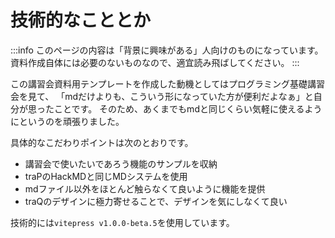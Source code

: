 # 技術的なこととか

:::info
このページの内容は「背景に興味がある」人向けのものになっています。
資料作成自体には必要のないものなので、適宜読み飛ばしてください。
:::

この講習会資料用テンプレートを作成した動機としてはプログラミング基礎講習会を見て、
「mdだけよりも、こういう形になっていた方が便利だよなぁ」と自分が思ったことです。
そのため、あくまでもmdと同じくらい気軽に使えるようにというのを頑張りました。

具体的なこだわりポイントは次のとおりです。
- 講習会で使いたいであろう機能のサンプルを収納
- traPのHackMDと同じMDシステムを使用
- mdファイル以外をほとんど触らなくて良いように機能を提供
- traQのデザインに極力寄せることで、デザインを気にしなくて良い

技術的には`vitepress v1.0.0-beta.5`を使用しています。
